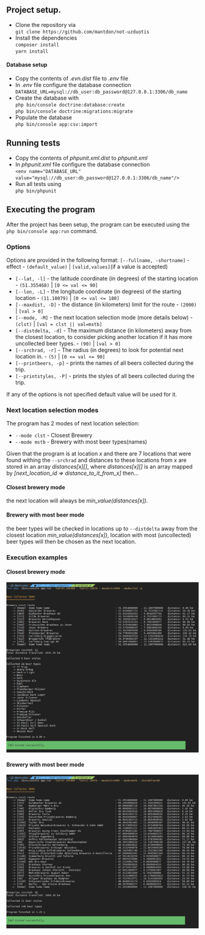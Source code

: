 ## Project setup.

* Clone the repository via\
`git clone https://github.com/mantdon/not-uzduotis` 
* Install the dependencies\
`composer install`\
`yarn install`
#### Database setup
* Copy the contents of *.evn.dist* file to *.env* file
* In *.env* file configure the database connection\
`DATABASE_URL=mysql://db_user:db_password@127.0.0.1:3306/db_name`
* Create the database with\
`php bin/console doctrine:database:create`\
`php bin/console doctrine:migrations:migrate`
* Populate the database\
`php bin/console app:csv:import`

## Running tests
* Copy the contents of *phpunit.xml.dist* to *phpunit.xml*
* In *phpunit.xml* file configure the database connection\
`<env name="DATABASE_URL" value="mysql://db_user:db_password@127.0.0.1:3306/db_name"/>`
* Run all tests using\
`php bin/phpunit`

## Executing the program
After the project has been setup, the program can be executed using the `php bin/console app:run` command.
### Options
Options are provided in the following format: `[--fullname, -shortname]` - effect - `(default_value)`  | `[valid,values]`(if a value is accepted)
* `[--lat, -l]` - the latitude coordinate (in degrees) of the starting location - `(51.355468)` | `[0 <= val <= 90]`
* `[--lon, -L]` - the longitude coordinate (in degrees) of the starting location - `(11.10079)` | `[0 <= val <= 180]`
* `[--maxdist, -D]` - the distance (in kilometers) limit for the route - `(2000)` | `[val > 0]`
* `[--mode, -M]` - the next location selection mode (more details below) - `(clst)` | `[val = clst || val=mstb]`
* `[--distdelta, -d]` -  The maximum distance (in kilometers) away from the closest location, to consider
 picking another location if it has more uncollected beer types. - `(90)` | `[val > 0]`
* `[--srchrad, -r]` - The radius (in degrees) to look for potential next location in. - `(5)` | `[0 <= val <= 90]`
* `[--printbeers, -p]` - prints the names of all beers collected during the trip.
* `[--printstyles, -P]` - prints the styles of all beers collected during the trip.

If any of the options is not specified default value will be used for it.
### Next location selection modes
The program has 2 modes of next location selection:
* `--mode clst` - Closest Brewery
* `--mode mstb` - Brewery with most beer types(names)

Given that the program is at location *x* and there are 7 locations that were found withing the `--srchrad` 
and distances to these locations from *x* are stored in an array *distances[x][]*, where *distances[x][]* 
is an array mapped by *[next_location_id => distance_to_it_from_x]* then...
#### Closest brewery mode 
the next location will always be *min_value(distances[x])*.
#### Brewery with most beer mode
the beer types will be checked in locations up to `--distdelta` away from the closest location *min_value(distances[x])*,
location with most (uncollected) beer types will then be chosen as the next location.
### Execution examples
#### Closest brewery mode
![Alt text](/execution_examples/mode-clst.PNG?raw=true "Closest brewery")
#### Brewery with most beer mode
![Alt text](/execution_examples/mode-mstb.PNG?raw=true "Most beer")